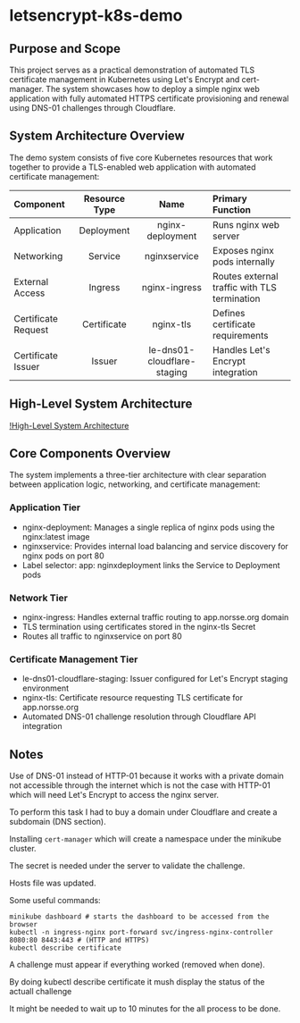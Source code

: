# letsencrypt-k8s-demo

## Purpose and Scope

This project serves as a practical demonstration of automated TLS certificate management in Kubernetes using Let's Encrypt and cert-manager. The system showcases how to deploy a simple nginx web application with fully automated HTTPS certificate provisioning and renewal using DNS-01 challenges through Cloudflare.

## System Architecture Overview

The demo system consists of five core Kubernetes resources that work together to provide a TLS-enabled web application with automated certificate management:

| Component           | Resource Type | Name                        | Primary Function                             |
| :---                |     :----:    |           :----:            | :---                                         |
| Application         | Deployment    | nginx-deployment            | Runs nginx web server                        |
| Networking          | Service       | nginxservice                | Exposes nginx pods internally                |
| External Access     | Ingress       | nginx-ingress               | Routes external traffic with TLS termination |
| Certificate Request | Certificate   | nginx-tls                   | Defines certificate requirements             |
| Certificate Issuer  | Issuer        | le-dns01-cloudflare-staging | Handles Let's Encrypt integration            |

## High-Level System Architecture

[!High-Level System Architecture](/doc/images/hl.png "High-Level System Architecture")

## Core Components Overview

The system implements a three-tier architecture with clear separation between application logic, networking, and certificate management:

### Application Tier

 - nginx-deployment: Manages a single replica of nginx pods using the nginx:latest image
 - nginxservice: Provides internal load balancing and service discovery for nginx pods on port 80
 - Label selector: app: nginxdeployment links the Service to Deployment pods

### Network Tier

 - nginx-ingress: Handles external traffic routing to app.norsse.org domain
 - TLS termination using certificates stored in the nginx-tls Secret
 - Routes all traffic to nginxservice on port 80

### Certificate Management Tier

 - le-dns01-cloudflare-staging: Issuer configured for Let's Encrypt staging environment
 - nginx-tls: Certificate resource requesting TLS certificate for app.norsse.org
 - Automated DNS-01 challenge resolution through Cloudflare API integration

## Notes

Use of DNS-01 instead of HTTP-01 because it works with a private domain not accessible through the internet 
which is not the case with HTTP-01 which will need Let's Encrypt to access the nginx server.

To perform this task I had to buy a domain under Cloudflare and create a subdomain (DNS section).

Installing `cert-manager` which will create a namespace under the minikube cluster.

The secret is needed under the server to validate the challenge.

Hosts file was updated.

Some useful commands:

```
minikube dashboard # starts the dashboard to be accessed from the browser
kubectl -n ingress-nginx port-forward svc/ingress-nginx-controller 8080:80 8443:443 # (HTTP and HTTPS)
kubectl describe certificate
```

A challenge must appear if everything worked (removed when done).

By doing kubectl describe certificate it mush display the status of the actuall challenge

It might be needed to wait up to 10 minutes for the all process to be done.
